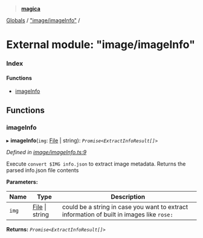 > **[magica](../README.md)**

[Globals](../README.md) / ["image/imageInfo"](_image_imageinfo_.md) /

# External module: "image/imageInfo"

### Index

#### Functions

* [imageInfo](_image_imageinfo_.md#imageinfo)

## Functions

###  imageInfo

▸ **imageInfo**(`img`: [File](../classes/_file_.file.md) | string): *`Promise<ExtractInfoResult[]>`*

*Defined in [image/imageInfo.ts:9](https://github.com/cancerberoSgx/magica/blob/825f829/src/image/imageInfo.ts#L9)*

Execute `convert $IMG info.json` to extract image metadata. Returns the parsed info.json file contents

**Parameters:**

Name | Type | Description |
------ | ------ | ------ |
`img` | [File](../classes/_file_.file.md) \| string | could be a string in case you want to extract information of built in images like `rose:`  |

**Returns:** *`Promise<ExtractInfoResult[]>`*
